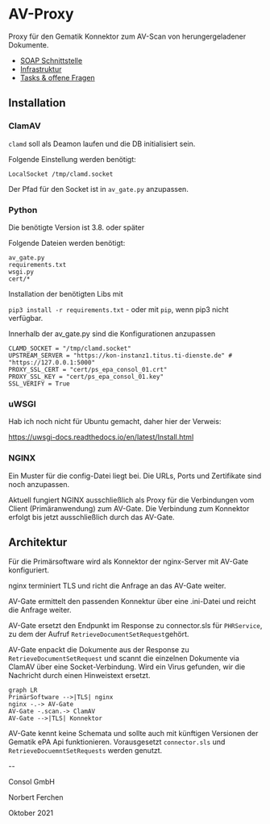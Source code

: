 # AV-Proxy

Proxy für den Gematik Konnektor zum AV-Scan von herungergeladener Dokumente.

- [SOAP Schnittstelle](docs/soap.md)
- [Infrastruktur](docs/infrastruktur.md)
- [Tasks & offene Fragen](docs/tasks.md)

## Installation

### ClamAV

`clamd` soll als Deamon laufen und die DB initialisiert sein.

Folgende Einstellung werden benötigt:
```
LocalSocket /tmp/clamd.socket
```

Der Pfad für den Socket ist in `av_gate.py` anzupassen.

### Python

Die benötigte Version ist 3.8. oder später

Folgende Dateien werden benötigt:
```
av_gate.py
requirements.txt
wsgi.py
cert/*
```

Installation der benötigten Libs mit

`pip3 install -r requirements.txt` - oder mit `pip`, wenn pip3 nicht verfügbar.

Innerhalb der av_gate.py sind die Konfigurationen anzupassen
```
CLAMD_SOCKET = "/tmp/clamd.socket"
UPSTREAM_SERVER = "https://kon-instanz1.titus.ti-dienste.de" # "https://127.0.0.1:5000"
PROXY_SSL_CERT = "cert/ps_epa_consol_01.crt"
PROXY_SSL_KEY = "cert/ps_epa_consol_01.key"
SSL_VERIFY = True
```

### uWSGI

Hab ich noch nicht für Ubuntu gemacht, daher hier der Verweis:

https://uwsgi-docs.readthedocs.io/en/latest/Install.html

### NGINX

Ein Muster für die config-Datei liegt bei. Die URLs, Ports und Zertifikate sind noch anzupassen.

Aktuell fungiert NGINX ausschließlich als Proxy für die Verbindungen vom Client (Primäranwendung) zum AV-Gate. Die Verbindung zum Konnektor erfolgt bis jetzt ausschließlich durch das AV-Gate.

## Architektur

Für die Primärsoftware wird als Konnektor der nginx-Server mit AV-Gate konfiguriert.

nginx terminiert TLS und richt die Anfrage an das AV-Gate weiter.

AV-Gate ermittelt den passenden Konnektur über eine .ini-Datei und reicht die Anfrage weiter.

AV-Gate ersetzt den Endpunkt im Response zu connector.sls für `PHRService`, zu dem der Aufruf `RetrieveDocumentSetRequest`gehört.

AV-Gate enpackt die Dokumente aus der Response zu `RetrieveDocumentSetRequest` und scannt die einzelnen Dokumente via ClamAV über eine Socket-Verbindung. Wird ein Virus gefunden, wir die Nachricht durch einen Hinweistext ersetzt.

```mermaid
graph LR
PrimärSoftware -->|TLS| nginx
nginx -.-> AV-Gate
AV-Gate -.scan.-> ClamAV
AV-Gate -->|TLS| Konnektor
```

AV-Gate kennt keine Schemata und sollte auch mit künftigen Versionen der Gematik ePA Api funktionieren. Vorausgesetzt `connector.sls` und `RetrieveDocuemntSetRequests` werden genutzt.

--

Consol GmbH

Norbert Ferchen

Oktober 2021